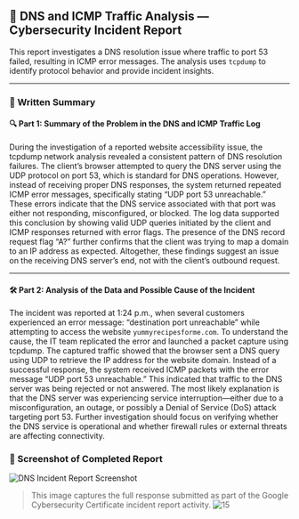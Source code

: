 ## 🧠 DNS and ICMP Traffic Analysis — Cybersecurity Incident Report

This report investigates a DNS resolution issue where traffic to port 53 failed, resulting in ICMP error messages. The analysis uses `tcpdump` to identify protocol behavior and provide incident insights.

---

### 📝 Written Summary

#### 🔍 Part 1: Summary of the Problem in the DNS and ICMP Traffic Log

During the investigation of a reported website accessibility issue, the tcpdump network analysis revealed a consistent pattern of DNS resolution failures. The client’s browser attempted to query the DNS server using the UDP protocol on port 53, which is standard for DNS operations. However, instead of receiving proper DNS responses, the system returned repeated ICMP error messages, specifically stating “UDP port 53 unreachable.” These errors indicate that the DNS service associated with that port was either not responding, misconfigured, or blocked. The log data supported this conclusion by showing valid UDP queries initiated by the client and ICMP responses returned with error flags. The presence of the DNS record request flag “A?” further confirms that the client was trying to map a domain to an IP address as expected. Altogether, these findings suggest an issue on the receiving DNS server’s end, not with the client’s outbound request.

---

#### 🛠️ Part 2: Analysis of the Data and Possible Cause of the Incident

The incident was reported at 1:24 p.m., when several customers experienced an error message: “destination port unreachable” while attempting to access the website `yummyrecipesforme.com`. To understand the cause, the IT team replicated the error and launched a packet capture using tcpdump. The captured traffic showed that the browser sent a DNS query using UDP to retrieve the IP address for the website domain. Instead of a successful response, the system received ICMP packets with the error message “UDP port 53 unreachable.” This indicated that traffic to the DNS server was being rejected or not answered. The most likely explanation is that the DNS server was experiencing service interruption—either due to a misconfiguration, an outage, or possibly a Denial of Service (DoS) attack targeting port 53. Further investigation should focus on verifying whether the DNS service is operational and whether firewall rules or external threats are affecting connectivity.

### 📸 Screenshot of Completed Report  
![DNS Incident Report Screenshot](screenshots/dns-icmp-report.png)  
> This image captures the full response submitted as part of the Google Cybersecurity Certificate incident report activity.
![15](https://github.com/user-attachments/assets/3c5fa83b-7c9c-4088-bc29-942d02aa406b)
